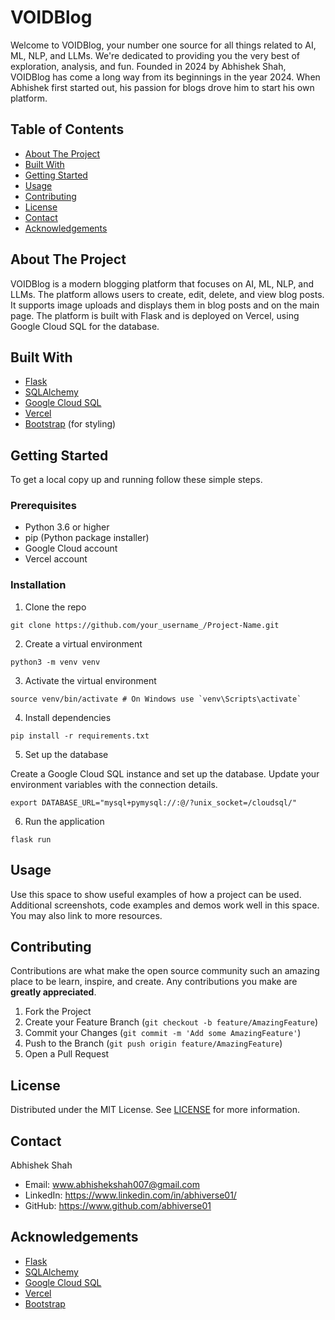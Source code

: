 
<body>

<h1>VOIDBlog</h1>

<p>Welcome to VOIDBlog, your number one source for all things related to AI, ML, NLP, and LLMs. We're dedicated to providing you the very best of exploration, analysis, and fun. Founded in 2024 by Abhishek Shah, VOIDBlog has come a long way from its beginnings in the year 2024. When Abhishek first started out, his passion for blogs drove him to start his own platform.</p>

<h2>Table of Contents</h2>
<ul>
    <li><a href="#about-the-project">About The Project</a></li>
    <li><a href="#built-with">Built With</a></li>
    <li><a href="#getting-started">Getting Started</a></li>
    <li><a href="#usage">Usage</a></li>
    <li><a href="#contributing">Contributing</a></li>
    <li><a href="#license">License</a></li>
    <li><a href="#contact">Contact</a></li>
    <li><a href="#acknowledgements">Acknowledgements</a></li>
</ul>

<h2 id="about-the-project">About The Project</h2>
<p>VOIDBlog is a modern blogging platform that focuses on AI, ML, NLP, and LLMs. The platform allows users to create, edit, delete, and view blog posts. It supports image uploads and displays them in blog posts and on the main page. The platform is built with Flask and is deployed on Vercel, using Google Cloud SQL for the database.</p>

<h2 id="built-with">Built With</h2>
<ul>
    <li><a href="https://flask.palletsprojects.com/">Flask</a></li>
    <li><a href="https://www.sqlalchemy.org/">SQLAlchemy</a></li>
    <li><a href="https://cloud.google.com/sql">Google Cloud SQL</a></li>
    <li><a href="https://vercel.com/">Vercel</a></li>
    <li><a href="https://getbootstrap.com/">Bootstrap</a> (for styling)</li>
</ul>

<h2 id="getting-started">Getting Started</h2>
<p>To get a local copy up and running follow these simple steps.</p>

<h3>Prerequisites</h3>
<ul>
    <li>Python 3.6 or higher</li>
    <li>pip (Python package installer)</li>
    <li>Google Cloud account</li>
    <li>Vercel account</li>
</ul>

<h3>Installation</h3>
<ol>
    <li>Clone the repo</li>
</ol>
<pre><code>git clone https://github.com/your_username_/Project-Name.git</code></pre>
<ol start="2">
    <li>Create a virtual environment</li>
</ol>
<pre><code>python3 -m venv venv</code></pre>
<ol start="3">
    <li>Activate the virtual environment</li>
</ol>
<pre><code>source venv/bin/activate # On Windows use `venv\Scripts\activate`</code></pre>
<ol start="4">
    <li>Install dependencies</li>
</ol>
<pre><code>pip install -r requirements.txt</code></pre>
<ol start="5">
    <li>Set up the database</li>
</ol>
<p>Create a Google Cloud SQL instance and set up the database. Update your environment variables with the connection details.</p>
<pre><code>export DATABASE_URL="mysql+pymysql://<USERNAME>:<PASSWORD>@/<DATABASE_NAME>?unix_socket=/cloudsql/<INSTANCE_CONNECTION_NAME>"</code></pre>
<ol start="6">
    <li>Run the application</li>
</ol>
<pre><code>flask run</code></pre>

<h2 id="usage">Usage</h2>
<p>Use this space to show useful examples of how a project can be used. Additional screenshots, code examples and demos work well in this space. You may also link to more resources.</p>

<h2 id="contributing">Contributing</h2>
<p>Contributions are what make the open source community such an amazing place to be learn, inspire, and create. Any contributions you make are <strong>greatly appreciated</strong>.</p>
<ol>
    <li>Fork the Project</li>
    <li>Create your Feature Branch (<code>git checkout -b feature/AmazingFeature</code>)</li>
    <li>Commit your Changes (<code>git commit -m 'Add some AmazingFeature'</code>)</li>
    <li>Push to the Branch (<code>git push origin feature/AmazingFeature</code>)</li>
    <li>Open a Pull Request</li>
</ol>

<h2 id="license">License</h2>
<p>Distributed under the MIT License. See <a href="https://github.com/your_username_/Project-Name/blob/main/LICENSE">LICENSE</a> for more information.</p>

<h2 id="contact">Contact</h2>
<p>Abhishek Shah</p>
<ul>
    <li>Email: <a href="mailto:www.abhishekshah007@gmail.com">www.abhishekshah007@gmail.com</a></li>
    <li>LinkedIn: <a href="https://www.linkedin.com/in/abhiverse01/">https://www.linkedin.com/in/abhiverse01/</a></li>
    <li>GitHub: <a href="https://www.github.com/abhiverse01">https://www.github.com/abhiverse01</a></li>
</ul>

<h2 id="acknowledgements">Acknowledgements</h2>
<ul>
    <li><a href="https://flask.palletsprojects.com/">Flask</a></li>
    <li><a href="https://www.sqlalchemy.org/">SQLAlchemy</a></li>
    <li><a href="https://cloud.google.com/sql">Google Cloud SQL</a></li>
    <li><a href="https://vercel.com/">Vercel</a></li>
    <li><a href="https://getbootstrap.com/">Bootstrap</a></li>
</ul>

</body>

